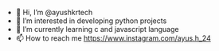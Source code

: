 - 👋 Hi, I’m @ayushkrtech
- 👀 I’m interested in developing python projects
- 🌱 I’m currently learning c and javascript language
- 📫 How to reach me https://www.instagram.com/ayus.h_24


<!---
ayushkrtech/ayushkrtech is a ✨ special ✨ repository because its `README.md` (this file) appears on your GitHub profile.
You can click the Preview link to take a look at your changes.
--->

